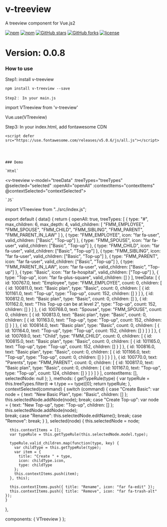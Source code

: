 # v-treeview
A treeview component for Vue.js2

[![npm](https://img.shields.io/npm/v/v-treeview.svg )](https://www.npmjs.com/package/treeview)
[![npm](https://img.shields.io/npm/dm/v-treeview.svg)](https://www.npmjs.com/package/treeview)
[![GitHub stars](https://img.shields.io/github/stars/drakefang/v-treeview.svg?style=social&label=Stars&style=for-the-badge)](https://github.com/hyounoo/v-treeview/stargazers)
[![GitHub forks](https://img.shields.io/github/forks/drakefang/v-treeview.svg?style=social&label=Fork&style=for-the-badge)](https://github.com/drakefang/v-treeview/network)
[![license](https://img.shields.io/github/license/mashape/apistatus.svg)]()

# Version: 0.0.8


### How to use

Step1: install v-treeview
```
npm install v-treeview --save

Step2： In your main.js
```
import VTreeview from 'v-treeview'

Vue.use(VTreeview)

Step3: In your index.html, add fontawesome CDN
```
<script defer src="https://use.fontawesome.com/releases/v5.0.6/js/all.js"></script>




### Demo

`Html`
```
  <v-treeview v-model="treeData" :treeTypes="treeTypes" @selected="selected" :openAll="openAll" :contextItems="contextItems" @contextSelected="contextSelected"></v-treeview>
```
`JS`
```
import VTreeview from "../src/index.js";

export default {
  data() {
    return {
      openAll: true,
      treeTypes: [
        {
          type: "#",
          max_children: 6,
          max_depth: 4,
          valid_children: [
            "FMM_EMPLOYEE",
            "FMM_SPOUSE",
            "FMM_CHILD",
            "FMM_SIBLING",
            "FMM_PARENT",
            "FMM_PARENT_IN_LAW"
          ]
        },
        {
          type: "FMM_EMPLOYEE",
          icon: "far fa-user",
          valid_children: ["Basic", "Top-up"]
        },
        {
          type: "FMM_SPOUSE",
          icon: "far fa-user",
          valid_children: ["Basic", "Top-up"]
        },
        {
          type: "FMM_CHILD",
          icon: "far fa-user",
          valid_children: ["Basic", "Top-up"]
        },
        {
          type: "FMM_SIBLING",
          icon: "far fa-user",
          valid_children: ["Basic", "Top-up"]
        },
        {
          type: "FMM_PARENT",
          icon: "far fa-user",
          valid_children: ["Basic", "Top-up"]
        },
        {
          type: "FMM_PARENT_IN_LAW",
          icon: "far fa-user",
          valid_children: ["Basic", "Top-up"]
        },
        {
          type: "Basic",
          icon: "far fa-hospital",
          valid_children: ["Top-up"]
        },
        {
          type: "Top-up",
          icon: "far fa-plus-square",
          valid_children: []
        }
      ],
      treeData: [
        {
          id: 100767.0,
          text: "Employee",
          type: "FMM_EMPLOYEE",
          count: 0,
          children: [
            {
              id: 100811.0,
              text: "Basic plan",
              type: "Basic",
              count: 0,
              children: [
                {
                  id: 101161.0,
                  text: "Top-up",
                  type: "Top-up",
                  count: 152,
                  children: []
                }
              ]
            },
            {
              id: 100812.0,
              text: "Basic plan",
              type: "Basic",
              count: 0,
              children: []
            },
            {
              id: 101162.0,
              text: "This Top-up can be at level 2",
              type: "Top-up",
              count: 152,
              children: []
            }
          ]
        },
        {
          id: 100768.0,
          text: "Spouse",
          type: "FMM_SPOUSE",
          count: 0,
          children: [
            {
              id: 100813.0,
              text: "Basic plan",
              type: "Basic",
              count: 0,
              children: [
                {
                  id: 101163.0,
                  text: "Top-up",
                  type: "Top-up",
                  count: 152,
                  children: []
                }
              ]
            },
            {
              id: 100814.0,
              text: "Basic plan",
              type: "Basic",
              count: 0,
              children: [
                {
                  id: 101164.0,
                  text: "Top-up",
                  type: "Top-up",
                  count: 152,
                  children: []
                }
              ]
            }
          ]
        },
        {
          id: 100769.0,
          text: "Child",
          type: "FMM_CHILD",
          count: 0,
          children: [
            {
              id: 100815.0,
              text: "Basic plan",
              type: "Basic",
              count: 0,
              children: [
                {
                  id: 101165.0,
                  text: "Top-up",
                  type: "Top-up",
                  count: 152,
                  children: []
                }
              ]
            },
            {
              id: 100816.0,
              text: "Basic plan",
              type: "Basic",
              count: 0,
              children: [
                {
                  id: 101166.0,
                  text: "Top-up",
                  type: "Top-up",
                  count: 0,
                  children: []
                }
              ]
            }
          ]
        },
        {
          id: 100770.0,
          text: "Parents",
          type: "FMM_PARENT",
          count: 0,
          children: [
            {
              id: 100817.0,
              text: "Basic plan",
              type: "Basic",
              count: 0,
              children: [
                {
                  id: 101167.0,
                  text: "Top-up",
                  type: "Top-up",
                  count: 124,
                  children: []
                }
              ]
            }
          ]
        }
      ],
      contextItems: [],
      selectedNode: null
    };
  },
  methods: {
    getTypeRule(type) {
      var typeRule = this.treeTypes.filter(t => t.type == type)[0];
      return typeRule;
    },
    contextSelected(command) {
      switch (command) {
        case "Create Basic":
          var node = {
            text: "New Basic Plan",
            type: "Basic",
            children: []
          };
          this.selectedNode.addNode(node);
          break;
        case "Create Top-up":
          var node = {
            text: "New Top-up",
            type: "Top-up",
            children: []
          };
          this.selectedNode.addNode(node);          
          break;
        case "Rename":
          this.selectedNode.editName();
          break;
        case "Remove":
          break;
      }
    },
    selected(node) {
      this.selectedNode = node;

      this.contextItems = [];
      var typeRule = this.getTypeRule(this.selectedNode.model.type);

      typeRule.valid_children.map(function(type, key) {
        var childType = this.getTypeRule(type);
        var item = {
          title: "Create " + type,
          icon: childType.icon,
          type: childType
        };
        this.contextItems.push(item);
      }, this);

      this.contextItems.push({ title: "Rename", icon: "far fa-edit" });
      this.contextItems.push({ title: "Remove", icon: "far fa-trash-alt" });
    }
  },

  components: {
    VTreeview
  }
};
```

